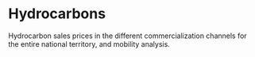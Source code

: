 # Hydrocarbons
Hydrocarbon sales prices in the different commercialization channels for the entire national territory, and mobility analysis.
